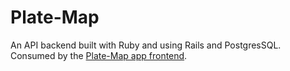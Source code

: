 Plate-Map
======

An API backend built with Ruby and using Rails and PostgresSQL. Consumed by the [Plate-Map app frontend](https://github.com/mstone89/plate-map-frontend).
